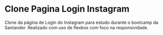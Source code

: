 
# Clone Pagina Login Instagram

Clone da página de Login do Instagram para estudo durante o bootcamp da Santander. 
Realizado com uso de flexbox com foco na responsividade.
